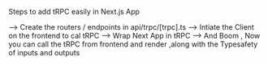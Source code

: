 Steps to add tRPC easily in Next.js App

--> Create the routers / endpoints in api/trpc/[trpc].ts
--> Intiate the Client on the frontend to cal tRPC
--> Wrap Next App in tRPC
--> And Boom , Now you can call the tRPC from frontend and render ,along with the Typesafety of inputs and outputs
